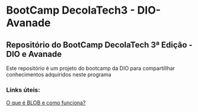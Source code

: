 # BootCamp DecolaTech3 - DIO-Avanade
## Repositório do BootCamp DecolaTech 3ª Edição - DIO e Avanade

Este repositório é um projeto do bootcamp da DIO para compartillhar conhecimentos adquiridos neste programa

### Links úteis:

[O que é BLOB e como funciona?](../BootCamp-DecolaTech3---DIO-Avanade/Aulas/Blob.md)
